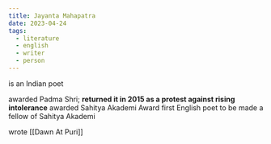 ```yaml
---
title: Jayanta Mahapatra
date: 2023-04-24
tags:
  - literature
  - english
  - writer
  - person
---
```


is an Indian poet 

awarded Padma Shri; **returned it in 2015 as a protest against rising intolerance**
awarded Sahitya Akademi Award 
first English poet to be made a fellow of Sahitya Akademi 

wrote [[Dawn At Puri]]